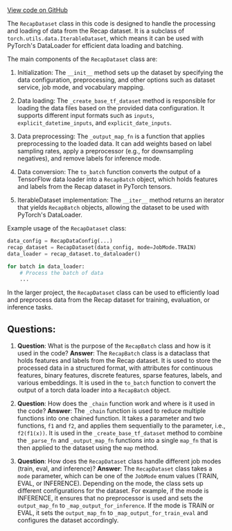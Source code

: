 [View code on GitHub](https://github.com/twitter/the-algorithm-ml/blob/master/projects/home/recap/data/dataset.py)

The `RecapDataset` class in this code is designed to handle the processing and loading of data from the Recap dataset. It is a subclass of `torch.utils.data.IterableDataset`, which means it can be used with PyTorch's DataLoader for efficient data loading and batching.

The main components of the `RecapDataset` class are:

1. Initialization: The `__init__` method sets up the dataset by specifying the data configuration, preprocessing, and other options such as dataset service, job mode, and vocabulary mapping.

2. Data loading: The `_create_base_tf_dataset` method is responsible for loading the data files based on the provided data configuration. It supports different input formats such as `inputs`, `explicit_datetime_inputs`, and `explicit_date_inputs`.

3. Data preprocessing: The `_output_map_fn` is a function that applies preprocessing to the loaded data. It can add weights based on label sampling rates, apply a preprocessor (e.g., for downsampling negatives), and remove labels for inference mode.

4. Data conversion: The `to_batch` function converts the output of a TensorFlow data loader into a `RecapBatch` object, which holds features and labels from the Recap dataset in PyTorch tensors.

5. IterableDataset implementation: The `__iter__` method returns an iterator that yields `RecapBatch` objects, allowing the dataset to be used with PyTorch's DataLoader.

Example usage of the `RecapDataset` class:

```python
data_config = RecapDataConfig(...)
recap_dataset = RecapDataset(data_config, mode=JobMode.TRAIN)
data_loader = recap_dataset.to_dataloader()

for batch in data_loader:
    # Process the batch of data
    ...
```

In the larger project, the `RecapDataset` class can be used to efficiently load and preprocess data from the Recap dataset for training, evaluation, or inference tasks.
## Questions: 
 1. **Question**: What is the purpose of the `RecapBatch` class and how is it used in the code?
   **Answer**: The `RecapBatch` class is a dataclass that holds features and labels from the Recap dataset. It is used to store the processed data in a structured format, with attributes for continuous features, binary features, discrete features, sparse features, labels, and various embeddings. It is used in the `to_batch` function to convert the output of a torch data loader into a `RecapBatch` object.

2. **Question**: How does the `_chain` function work and where is it used in the code?
   **Answer**: The `_chain` function is used to reduce multiple functions into one chained function. It takes a parameter and two functions, `f1` and `f2`, and applies them sequentially to the parameter, i.e., `f2(f1(x))`. It is used in the `_create_base_tf_dataset` method to combine the `_parse_fn` and `_output_map_fn` functions into a single `map_fn` that is then applied to the dataset using the `map` method.

3. **Question**: How does the `RecapDataset` class handle different job modes (train, eval, and inference)?
   **Answer**: The `RecapDataset` class takes a `mode` parameter, which can be one of the `JobMode` enum values (TRAIN, EVAL, or INFERENCE). Depending on the mode, the class sets up different configurations for the dataset. For example, if the mode is INFERENCE, it ensures that no preprocessor is used and sets the `output_map_fn` to `_map_output_for_inference`. If the mode is TRAIN or EVAL, it sets the `output_map_fn` to `_map_output_for_train_eval` and configures the dataset accordingly.